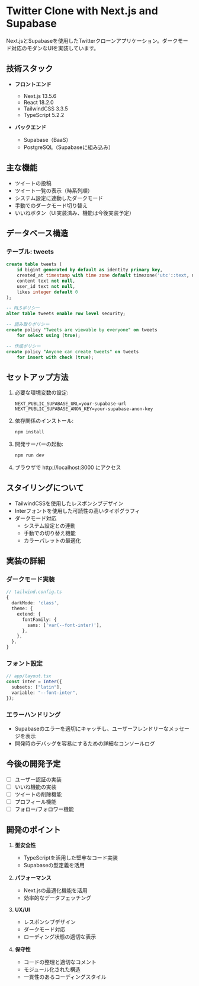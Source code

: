 # Twitter Clone with Next.js and Supabase

Next.jsとSupabaseを使用したTwitterクローンアプリケーション。ダークモード対応のモダンなUIを実装しています。

## 技術スタック

- **フロントエンド**
  - Next.js 13.5.6
  - React 18.2.0
  - TailwindCSS 3.3.5
  - TypeScript 5.2.2

- **バックエンド**
  - Supabase（BaaS）
  - PostgreSQL（Supabaseに組み込み）

## 主な機能

- ツイートの投稿
- ツイート一覧の表示（時系列順）
- システム設定に連動したダークモード
- 手動でのダークモード切り替え
- いいねボタン（UI実装済み、機能は今後実装予定）

## データベース構造

### テーブル: tweets

```sql
create table tweets (
    id bigint generated by default as identity primary key,
    created_at timestamp with time zone default timezone('utc'::text, now()) not null,
    content text not null,
    user_id text not null,
    likes integer default 0
);

-- RLSポリシー
alter table tweets enable row level security;

-- 読み取りポリシー
create policy "Tweets are viewable by everyone" on tweets
    for select using (true);

-- 作成ポリシー
create policy "Anyone can create tweets" on tweets
    for insert with check (true);
```

## セットアップ方法

1. 必要な環境変数の設定:
   ```
   NEXT_PUBLIC_SUPABASE_URL=your-supabase-url
   NEXT_PUBLIC_SUPABASE_ANON_KEY=your-supabase-anon-key
   ```

2. 依存関係のインストール:
   ```bash
   npm install
   ```

3. 開発サーバーの起動:
   ```bash
   npm run dev
   ```

4. ブラウザで http://localhost:3000 にアクセス

## スタイリングについて

- TailwindCSSを使用したレスポンシブデザイン
- Interフォントを使用した可読性の高いタイポグラフィ
- ダークモード対応
  - システム設定との連動
  - 手動での切り替え機能
  - カラーパレットの最適化

## 実装の詳細

### ダークモード実装

```typescript
// tailwind.config.ts
{
  darkMode: 'class',
  theme: {
    extend: {
      fontFamily: {
        sans: ['var(--font-inter)'],
      },
    },
  },
}
```

### フォント設定

```typescript
// app/layout.tsx
const inter = Inter({
  subsets: ["latin"],
  variable: "--font-inter",
});
```

### エラーハンドリング

- Supabaseのエラーを適切にキャッチし、ユーザーフレンドリーなメッセージを表示
- 開発時のデバッグを容易にするための詳細なコンソールログ

## 今後の開発予定

- [ ] ユーザー認証の実装
- [ ] いいね機能の実装
- [ ] ツイートの削除機能
- [ ] プロフィール機能
- [ ] フォロー/フォロワー機能

## 開発のポイント

1. **型安全性**
   - TypeScriptを活用した堅牢なコード実装
   - Supabaseの型定義を活用

2. **パフォーマンス**
   - Next.jsの最適化機能を活用
   - 効率的なデータフェッチング

3. **UX/UI**
   - レスポンシブデザイン
   - ダークモード対応
   - ローディング状態の適切な表示

4. **保守性**
   - コードの整理と適切なコメント
   - モジュール化された構造
   - 一貫性のあるコーディングスタイル
